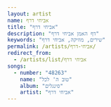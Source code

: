 ```yaml
---
layout: artist
name: אביחי דרף
title: "אביחי דרף"
description: "דף האמן אביחי דרף"
keywords: "שירים, מוזיקה, אביחי דרף"
permalink: /artists/אביחי-דרף/
redirect_from:
  - /artists/list/אביחי דרף
songs:
  - number: "48263"
    name: "טוב ה' לכל"
    album: "סינגלים"
    artist: "אביחי דרף"
---
```

